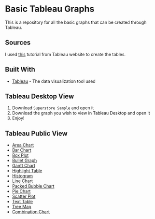 # Basic Tableau Graphs

This is a repository for all the basic graphs that can be created through Tableau. 

## Sources

I used [this](https://onlinehelp.tableau.com/current/pro/desktop/en-us/dataview_examples.html) tutorial from Tableau website to create the tables.

## Built With

* [Tableau](https://tableau.com/) - The data visualization tool used

## Tableau Desktop View

1. Download `Superstore Sample` and open it
2. Download the graph you wish to view in Tableau Desktop and open it
3. Enjoy!

## Tableau Public View

* [Area Chart](https://public.tableau.com/views/AreaChart_70/AreaChart?:embed=y&:display_count=yes)
* [Bar Chart](https://public.tableau.com/shared/KSTRBB7J5?:display_count=yes)
* [Box Plot](https://public.tableau.com/views/BoxPlot_80/BoxPlot?:embed=y&:display_count=yes)
* [Bullet Graph](https://public.tableau.com/views/BulletGraph_28/BulletGraph?:embed=y&:display_count=yes)
* [Gantt Chart](https://public.tableau.com/views/GanttChart_85/GanttChart?:embed=y&:display_count=yes)
* [Highlight Table](https://public.tableau.com/views/HighlightTable_28/HighlightTable?:embed=y&:display_count=yes)
* [Histogram](https://public.tableau.com/views/Histogram_109/Histogram?:embed=y&:display_count=yes)
* [Line Chart](https://public.tableau.com/views/LineChart_96/LineChart?:embed=y&:display_count=yes)
* [Packed Bubble Chart](https://public.tableau.com/views/Superstore_1480/PackedBubbleChart?:embed=y&:display_count=yes)
* [Pie Chart](https://public.tableau.com/views/Superstore_1479/PieChart?:embed=y&:display_count=yes)
* [Scatter Plot](https://public.tableau.com/views/Superstore_1486/ScatterPlot?:embed=y&:display_count=yes&publish=yes)
* [Text Table](https://public.tableau.com/views/Superstore_1481/TextTable?:embed=y&:display_count=yes)
* [Tree Map](https://public.tableau.com/views/Superstore_1482/Treemap?:embed=y&:display_count=yes)
* [Combination Chart](https://public.tableau.com/views/Superstore_1483/CombinationChart?:embed=y&:display_count=yes)
